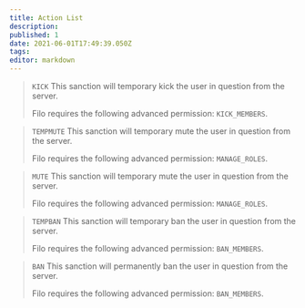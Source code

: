 ```yaml
---
title: Action List
description:
published: 1
date: 2021-06-01T17:49:39.050Z
tags:
editor: markdown
---
```


> `KICK`
> This sanction will temporary kick the user in question from the server.
>
> Filo requires the following advanced permission: ``KICK_MEMBERS``.

> `TEMPMUTE`
> This sanction will temporary mute the user in question from the server.
>
> Filo requires the following advanced permission: ``MANAGE_ROLES``.

> `MUTE`
> This sanction will temporary mute the user in question from the server.
>
> Filo requires the following advanced permission: ``MANAGE_ROLES``.

> `TEMPBAN`
> This sanction will temporary ban the user in question from the server.
>
> Filo requires the following advanced permission: ``BAN_MEMBERS``.

> `BAN`
> This sanction will permanently ban the user in question from the server.
>
> Filo requires the following advanced permission: ``BAN_MEMBERS``.
